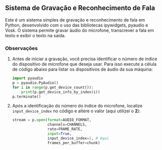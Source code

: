 ## Sistema de Gravação e Reconhecimento de Fala

Este é um sistema simples de gravação e reconhecimento de fala em Python, desenvolvido com o uso das bibliotecas ipywidgets, pyaudio e Vosk. O sistema permite gravar áudio do microfone, transcrever a fala em texto e exibir o texto na saída.


### Observações

1. Antes de iniciar a gravação, você precisa identificar o número de índice do dispositivo de microfone que deseja usar. Para isso execute a célula de código abaixo para listar os dispositivos de áudio da sua máquina:

    ```python
    import pyaudio
    p = pyaudio.PyAudio()
    for i in range(p.get_device_count()):
        print(p.get_device_info_by_index(i))
    p.terminate()
    ```

2. Após a identificação do número do índice do microfone, localize `input_device_index` no código e altere o valor (aqui utilizei o **2**):

    ```python
    stream = p.open(format=AUDIO_FORMAT,
                    channels=CHANNELS,
                    rate=FRAME_RATE,
                    input=True,
                    input_device_index=2, # Aqui
                    frames_per_buffer=chunk)
    ```



